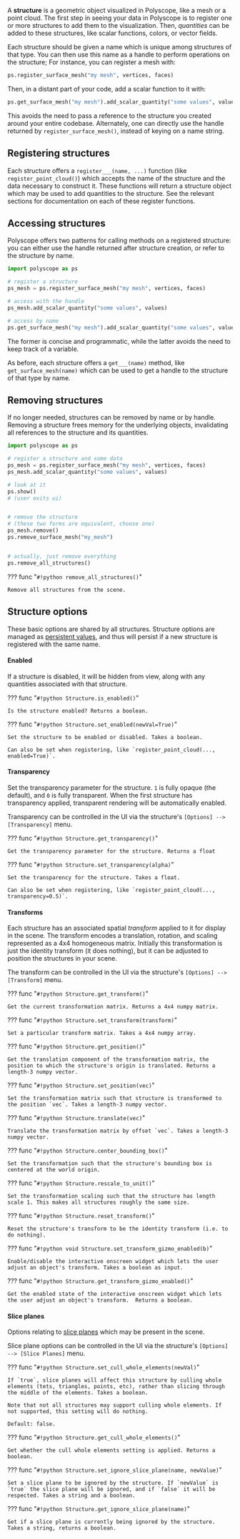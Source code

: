 A **structure** is a geometric object visualized in Polyscope, like a mesh or a point cloud. The first step in seeing your data in Polyscope is to register one or more structures to add them to the visualization. Then, _quantities_ can be added to these structures, like scalar functions, colors, or vector fields.

Each structure should be given a name which is unique among structures of that type. You can then use this name as a handle to perform operations on the structure; For instance, you can register a mesh with:
```python
ps.register_surface_mesh("my mesh", vertices, faces)
```
Then, in a distant part of your code, add a scalar function to it with:
```python
ps.get_surface_mesh("my mesh").add_scalar_quantity("some values", values)
```
This avoids the need to pass a reference to the structure you created around your entire codebase. Alternately, one can directly use the handle returned by `register_surface_mesh()`, instead of keying on a name string.


## Registering structures

Each structure offers a `register___(name, ...)` function (like `register_point_cloud()`) which accepts the name of the structure and the data necessary to construct it. These functions will return a structure object which may be used to add quantities to the structure. See the relevant sections for documentation on each of these register functions.

## Accessing structures

Polyscope offers two patterns for calling methods on a registered structure: you can either use the handle returned after structure creation, or refer to the structure by name.

```python
import polyscope as ps

# register a structure
ps_mesh = ps.register_surface_mesh("my mesh", vertices, faces)

# access with the handle
ps_mesh.add_scalar_quantity("some values", values)

# access by name
ps.get_surface_mesh("my mesh").add_scalar_quantity("some values", values)
```
The former is concise and programmatic, while the latter avoids the need to keep track of a variable.

As before, each structure offers a `get___(name)` method, like `get_surface_mesh(name)` which can be used to get a handle to the structure of that type by name.


## Removing structures

If no longer needed, structures can be removed by name or by handle. Removing a structure frees memory for the underlying objects, invalidating all references to the structure and its quantities.

```python
import polyscope as ps

# register a structure and some data
ps_mesh = ps.register_surface_mesh("my mesh", vertices, faces)
ps_mesh.add_scalar_quantity("some values", values)

# look at it
ps.show()
# (user exits ui)


# remove the structure
# (these two forms are equivalent, choose one) 
ps_mesh.remove()
ps.remove_surface_mesh("my_mesh")


# actually, just remove everything
ps.remove_all_structures()
```

??? func "`#!python remove_all_structures()`"

    Remove all structures from the scene.


## Structure options

These basic options are shared by all structures.  Structure options are managed as [persistent values]([[url.prefix]]/basics/parameters/#persistent-values), and thus will persist if a new structure is registered with the same name.


#### Enabled

If a structure is disabled, it will be hidden from view, along with any quantities associated with that structure.

??? func "`#!python Structure.is_enabled()`"

    Is the structure enabled? Returns a boolean.

??? func "`#!python Structure.set_enabled(newVal=True)`"

    Set the structure to be enabled or disabled. Takes a boolean.

    Can also be set when registering, like `register_point_cloud(..., enabled=True)`.


#### Transparency

Set the transparency parameter for the structure. `1` is fully opaque (the default), and `0` is fully transparent. When the first structure has transparency applied, transparent rendering will be automatically enabled.

Transparency can be controlled in the UI via the structure's `[Options] --> [Transparency]` menu.

??? func "`#!python Structure.get_transparency()`"

    Get the transparency parameter for the structure. Returns a float

??? func "`#!python Structure.set_transparency(alpha)`"

    Set the transparency for the structure. Takes a float.
    
    Can also be set when registering, like `register_point_cloud(..., transparency=0.5)`.

#### Transforms

Each structure has an associated spatial _transform_ applied to it for display in the scene. The transform encodes a translation, rotation, and scaling represented as a 4x4 homogeneous matrix. Initially this transformation is just the identity transform (it does nothing), but it can be adjusted to position the structures in your scene.

The transform can be controlled in the UI via the structure's `[Options] --> [Transform]` menu.

??? func "`#!python Structure.get_transform()`"

    Get the current transformation matrix. Returns a 4x4 numpy matrix.

??? func "`#!python Structure.set_transform(transform)`"
    
    Set a particular transform matrix. Takes a 4x4 numpy array.

??? func "`#!python Structure.get_position()`"

    Get the translation component of the transformation matrix, the position to which the structure's origin is translated. Returns a length-3 numpy vector.

??? func "`#!python Structure.set_position(vec)`"

    Set the transformation matrix such that structure is transformed to the position `vec`. Takes a length-3 numpy vector.

??? func "`#!python Structure.translate(vec)`"
    
    Translate the transformation matrix by offset `vec`. Takes a length-3 numpy vector.

??? func "`#!python Structure.center_bounding_box()`"

    Set the transformation such that the structure's bounding box is centered at the world origin.

??? func "`#!python Structure.rescale_to_unit()`"
    
    Set the transformation scaling such that the structure has length scale 1. This makes all structures roughly the same size.

??? func "`#!python Structure.reset_transform()`"
    
    Reset the structure's transform to be the identity transform (i.e. to do nothing).

??? func "`#!python void Structure.set_transform_gizmo_enabled(b)`"
    
    Enable/disable the interactive onscreen widget which lets the user adjust an object's transform. Takes a boolean as input.

??? func "`#!python Structure.get_transform_gizmo_enabled()`"
    
    Get the enabled state of the interactive onscreen widget which lets the user adjust an object's transform.  Returns a boolean.


    
#### Slice planes

Options relating to [slice planes]([[url.prefix]]/features/slice_planes/) which may be present in the scene.

Slice plane options can be controlled in the UI via the structure's `[Options] --> [Slice Planes]` menu.

??? func "`#!python Structure.set_cull_whole_elements(newVal)`"

    If `true`, slice planes will affect this structure by culling whole elements (tets, triangles, points, etc), rather than slicing through the middle of the elements. Takes a boolean.

    Note that not all structures may support culling whole elements. If not supported, this setting will do nothing.
    
    Default: false.

??? func "`#!python Structure.get_cull_whole_elements()`"

    Get whether the cull whole elements setting is applied. Returns a boolean.

??? func "`#!python Structure.set_ignore_slice_plane(name, newValue)`"
    
    Set a slice plane to be ignored by the structure. If `newValue` is `true` the slice plane will be ignored, and if `false` it will be respected. Takes a string and a boolean.

??? func "`#!python Structure.get_ignore_slice_plane(name)`"

    Get if a slice plane is currently being ignored by the structure. Takes a string, returns a boolean.
